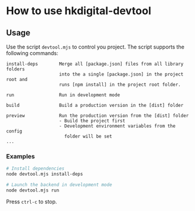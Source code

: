 # How to use hkdigital-devtool

## Usage
Use the script `devtool.mjs` to control you project. The script supports the following commands:

```
install-deps        Merge all [package.json] files from all library folders
                    into the a single [package.json] in the project root and
                    runs [npm install] in the project root folder.

run                 Run in development mode

build               Build a production version in the [dist] folder

preview             Run the production version from the [dist] folder
                    - Build the project first
                    - Development environment variables from the config 
                      folder will be set
...
```

### Examples

```bash
# Install dependencies
node devtool.mjs install-deps

# Launch the backend in development mode
node devtool.mjs run
```

Press `ctrl-c` to stop.